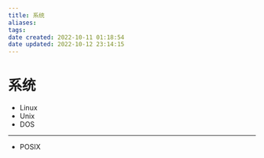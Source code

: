 ```yaml
---
title: 系统
aliases: 
tags: 
date created: 2022-10-11 01:18:54
date updated: 2022-10-12 23:14:15
---
```


# 系统

- Linux
- Unix
- DOS
---
- POSIX

